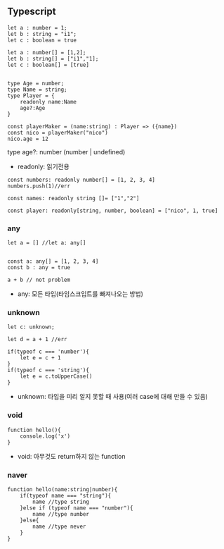 ## Typescript 

```
let a : number = 1;
let b : string = "i1";
let c : boolean = true

let a : number[] = [1,2];
let b : string[] = ["i1","1];
let c : boolean[] = [true]


```


```
type Age = number;
type Name = string;
type Player = {
    readonly name:Name
    age?:Age
}

const playerMaker = (name:string) : Player => ({name})
const nico = playerMaker("nico")
nico.age = 12 
```
type age?: number (number | undefined)
+ readonly: 읽기전용 

```
const numbers: readonly number[] = [1, 2, 3, 4]
numbers.push(1)//err

const names: readonly string []= ["1","2"]

const player: readonly[string, number, boolean] = ["nico", 1, true]
```
### any
```
let a = [] //let a: any[]


const a: any[] = [1, 2, 3, 4]
const b : any = true

a + b // not problem
```
+ any: 모든 타입(타임스크입트를 빠져나오는 방법)

### unknown
```
let c: unknown;

let d = a + 1 //err

if(typeof c === 'number'){
    let e = c + 1
}
if(typeof c === 'string'){
    let e = c.toUpperCase()
}

```
+ unknown: 타입을 미리 알지 못할 때 사용(여러 case에 대해 만들 수 있음)

### void
```
function hello(){
    console.log('x')
}
```
+ void: 아무것도 return하지 않는 function

### naver
```
function hello(name:string|number){
    if(typeof name === "string"){
        name //type string
    }else if (typeof name === "number"){
        name //type number
    }else{
        name //type never
    }
}
```
